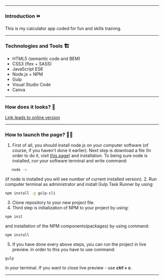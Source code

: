 ***

### Introduction ⏩ 

This is my calculator app coded for fun and skills training.
***

### Technologies and Tools 🏗

* HTML5 (semantic code and BEM)
* CSS3 (flex + SASS)
* JavaScript ES6
* Node.js + NPM
* Gulp
* Visual Studio Code
* Canva

***

### How does it looks? 👀

[Link leads to online version](https://karolchilimoniuk.github.io/calculator)
***

### How to launch the page? 🐱‍🏍

1. First of all, you should install node.js on your computer software (of course, if you haven't done it earlier). Next step is download a file (In order to do it, visit [this page](https://nodejs.org/en/)) and installation. To being sure node is installed, run your software terminal and write command:
```sh
   node -v
```
   (if node is installed you will see number of current installed version).
2. Run computer terminal as administrator and install Gulp Task Runner by using:

```sh
npm install -g gulp-cli
```
3. Clone repository to your new project file.
4. Third step is initialization of NPM to your project by using:
```sh
npm init
```
and installation of the NPM components(packages) by using command:
```sh
npm install
```
5. If you have done every above steps, you can run the project in live preview. In order to this you have to use command: 
```sh
gulp
```
in your terminal. 
If you want to close live preview - use ***ctrl + c***.
***
